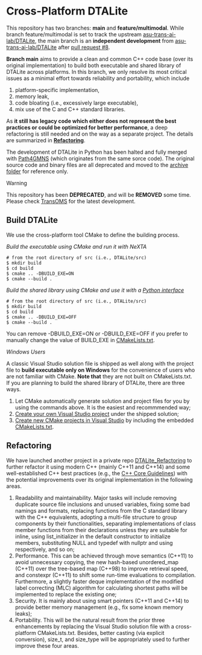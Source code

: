 # Cross-Platform DTALite

This repository has two branches: **main** and **feature/multimodal**. While branch feature/multimodal is set to track the upstream [asu-trans-ai-lab/DTALite](https://github.com/asu-trans-ai-lab/DTALite), the main branch is an **independent development** from [asu-trans-ai-lab/DTALite](https://github.com/asu-trans-ai-lab/DTALite) after [pull request #8](https://github.com/asu-trans-ai-lab/DTALite/pull/8).

**Branch main** aims to provide a clean and common C++ code base (over its original implementation) to build both executable and shared library of DTALite across platforms. In this branch, we only resolve its most critical issues as a minimal effort towards reliability and portability, which include

1. platform-specific implementation,
2. memory leak,
3. code bloating (i.e., excessively large executable),
4. mix use of the C and C++ standard libraries.

As **it still has legacy code which either does not represent the best practices or could be optimized for better performance**, a deep refactoring is still needed and on the way as a separate project. The details are summarized in **[Refactoring](#refactoring)**.

The development of DTALite in Python has been halted and fully merged with [Path4GMNS](https://github.com/jdlph/Path4GMNS) (which originates from the same sorce code). The original source code and binary files are all deprecated and moved to the [archive folder](https://github.com/jdlph/DTALite/tree/main/archive) for reference only.

> [!WARNING]
> This repository has been **DEPRECATED**, and will be **REMOVED** some time. Please check [TransOMS](https://github.com/jdlph/TransOMS) for the latest development.

## Build DTALite
We use the cross-platform tool CMake to define the building process.

*Build the executable using CMake and run it with NeXTA*
```
# from the root directory of src (i.e., DTALite/src)
$ mkdir build
$ cd build
$ cmake .. -DBUILD_EXE=ON
$ cmake --build .
```

*Build the shared library using CMake and use it with a [Python interface](https://github.com/jdlph/Path4GMNS)*
```
# from the root directory of src (i.e., DTALite/src)
$ mkdir build
$ cd build
$ cmake .. -DBUILD_EXE=OFF
$ cmake --build .
```

You can remove -DBUILD_EXE=ON or -DBUILD_EXE=OFF if you prefer to manually change the value of BUILD_EXE in [CMakeLists.txt](https://github.com/jdlph/DTALite/blob/main/src_cpp/src/CMakeLists.txt).

*Windows Users*

A classic Visual Studio solution file is shipped as well along with the project file to **build executable only on Windows** for the convenience of users who are not familiar with CMake. **Note that** they are not built on CMakeLists.txt. If you are planning to build the shared library of DTALite, there are three ways.

1. Let CMake automatically generate solution and project files for you by using the commands above. It is the easiest and recommmended way;
2. [Create your own Visual Studio project](https://docs.microsoft.com/en-us/visualstudio/get-started/tutorial-projects-solutions?view=vs-2019) under the shipped solution;
3. [Create new CMake projects in Visual Studio](https://docs.microsoft.com/en-us/cpp/build/cmake-projects-in-visual-studio?view=msvc-160) by including the embedded [CMakeLists.txt](https://github.com/jdlph/DTALite/blob/main/src_cpp/src/CMakeLists.txt).

## Refactoring

We have launched another project in a private repo [DTALite_Refactoring](https://github.com/jdlph/DTALite_Refactoring) to further refactor it using modern C++ (mainly C++11 and C++14) and some well-established C++ best practices (e.g., the [C++ Core Guidelines](https://isocpp.github.io/CppCoreGuidelines/CppCoreGuidelines)) with the potential improvements over its original implementation in the following areas.

1. Readability and maintainability. Major tasks will include removing duplicate source file inclusions and unused variables, fixing some bad namings and formats, replacing functions from the C standard library with the C++ equivalents, adopting a multi-file structure to group components by their functionalities, separating implementations of class member functions from their declarations unless they are suitable for inline, using list_initializer in the default constructor to initialize members, substituting NULL and typedef with nullptr and using respectively, and so on;
2. Performance. This can be achieved through move semantics (C++11) to avoid unnecessary copying, the new hash-based unordered_map (C++11) over the tree-based map (C++98) to improve retrieval speed, and constexpr (C++11) to shift some run-time evaluations to compilation. Furthermore, a slightly faster deque implementation of the modified label correcting (MLC) algorithm for calculating shortest paths will be implemented to replace the existing one;
3. Security. It is mainly about using smart pointers (C++11 and C++14) to provide better memory management (e.g., fix some known memory leaks);
4. Portability. This will be the natural result from the prior three enhancements by replacing the Visual Studio solution file with a cross-platform CMakeLists.txt. Besides, better casting (via explicit conversion), size_t, and size_type will be appropriately used to further improve these four areas.